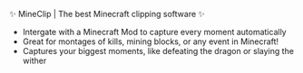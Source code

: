 :sparkles: MineClip | The best Minecraft clipping software :sparkles:
- Intergate with a Minecraft Mod to capture every moment automatically
- Great for montages of kills, mining blocks, or any event in Minecraft!
- Captures your biggest moments, like defeating the dragon or slaying the wither
